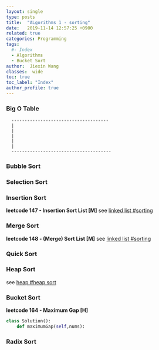 ```yaml
---
layout: single
type: posts
title:  "ALgorithms 1 - sorting"
date:   2019-11-14 12:57:25 +0900
related: true
categories: Programming
tags:
  #- Index
  - Algorithms
  - Bucket Sort
author:  Jiexin Wang
classes:  wide
toc: true
toc_label: "Index"
author_profile: true
---
```



### Big O Table

      -------------------------------------
      |
      |
      |
      |
      |
      --------------------------------------

### Bubble Sort  

### Selection Sort

### Insertion Sort  

**leetcode 147 - Insertion Sort List [M]** see [linked list #sorting](https://ha5ha6.github.io/judy_blog/programming/2019/11/08/data-structrue-linkedlist.html#sorting)


### Merge Sort  

**leetcode 148 - (Merge) Sort List [M]** see [linked list #sorting](https://ha5ha6.github.io/judy_blog/programming/2019/11/08/data-structrue-linkedlist.html#sorting)

### Quick Sort

### Heap Sort  

see [heap #heap sort](https://ha5ha6.github.io/judy_blog/programming/2019/11/30/data-structrue-heap.html#heap-sort)


### Bucket Sort  

**leetcode 164 - Maximum Gap [H]**  


```python
class Solution():
    def maximumGap(self,nums):

```  

### Radix Sort
